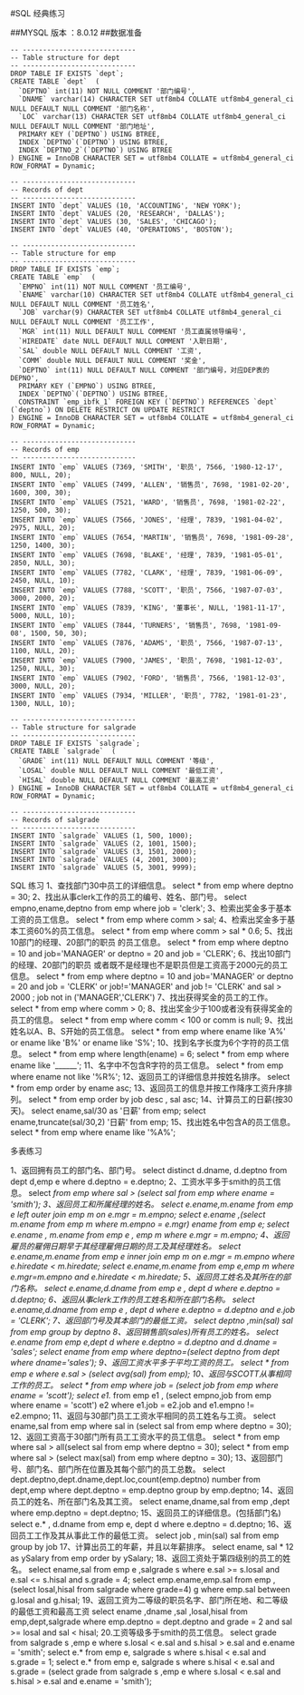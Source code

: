  #SQL 经典练习

 ##MYSQL 版本 ：8.0.12
 ##数据准备 
 
    -- ----------------------------
    -- Table structure for dept
    -- ----------------------------
    DROP TABLE IF EXISTS `dept`;
    CREATE TABLE `dept`  (
      `DEPTNO` int(11) NOT NULL COMMENT '部门编号',
      `DNAME` varchar(14) CHARACTER SET utf8mb4 COLLATE utf8mb4_general_ci NULL DEFAULT NULL COMMENT '部门名称',
      `LOC` varchar(13) CHARACTER SET utf8mb4 COLLATE utf8mb4_general_ci NULL DEFAULT NULL COMMENT '部门地址',
      PRIMARY KEY (`DEPTNO`) USING BTREE,
      INDEX `DEPTNO`(`DEPTNO`) USING BTREE,
      INDEX `DEPTNO_2`(`DEPTNO`) USING BTREE
    ) ENGINE = InnoDB CHARACTER SET = utf8mb4 COLLATE = utf8mb4_general_ci ROW_FORMAT = Dynamic;
    
    -- ----------------------------
    -- Records of dept
    -- ----------------------------
    INSERT INTO `dept` VALUES (10, 'ACCOUNTING', 'NEW YORK');
    INSERT INTO `dept` VALUES (20, 'RESEARCH', 'DALLAS');
    INSERT INTO `dept` VALUES (30, 'SALES', 'CHICAGO');
    INSERT INTO `dept` VALUES (40, 'OPERATIONS', 'BOSTON');
    
    -- ----------------------------
    -- Table structure for emp
    -- ----------------------------
    DROP TABLE IF EXISTS `emp`;
    CREATE TABLE `emp`  (
      `EMPNO` int(11) NOT NULL COMMENT '员工编号',
      `ENAME` varchar(10) CHARACTER SET utf8mb4 COLLATE utf8mb4_general_ci NULL DEFAULT NULL COMMENT '员工姓名',
      `JOB` varchar(9) CHARACTER SET utf8mb4 COLLATE utf8mb4_general_ci NULL DEFAULT NULL COMMENT '员工工作',
      `MGR` int(11) NULL DEFAULT NULL COMMENT '员工直属领导编号',
      `HIREDATE` date NULL DEFAULT NULL COMMENT '入职日期',
      `SAL` double NULL DEFAULT NULL COMMENT '工资',
      `COMM` double NULL DEFAULT NULL COMMENT '奖金',
      `DEPTNO` int(11) NULL DEFAULT NULL COMMENT '部门编号，对应DEP表的DEPNO',
      PRIMARY KEY (`EMPNO`) USING BTREE,
      INDEX `DEPTNO`(`DEPTNO`) USING BTREE,
      CONSTRAINT `emp_ibfk_1` FOREIGN KEY (`DEPTNO`) REFERENCES `dept` (`deptno`) ON DELETE RESTRICT ON UPDATE RESTRICT
    ) ENGINE = InnoDB CHARACTER SET = utf8mb4 COLLATE = utf8mb4_general_ci ROW_FORMAT = Dynamic;
    
    -- ----------------------------
    -- Records of emp
    -- ----------------------------
    INSERT INTO `emp` VALUES (7369, 'SMITH', '职员', 7566, '1980-12-17', 800, NULL, 20);
    INSERT INTO `emp` VALUES (7499, 'ALLEN', '销售员', 7698, '1981-02-20', 1600, 300, 30);
    INSERT INTO `emp` VALUES (7521, 'WARD', '销售员', 7698, '1981-02-22', 1250, 500, 30);
    INSERT INTO `emp` VALUES (7566, 'JONES', '经理', 7839, '1981-04-02', 2975, NULL, 20);
    INSERT INTO `emp` VALUES (7654, 'MARTIN', '销售员', 7698, '1981-09-28', 1250, 1400, 30);
    INSERT INTO `emp` VALUES (7698, 'BLAKE', '经理', 7839, '1981-05-01', 2850, NULL, 30);
    INSERT INTO `emp` VALUES (7782, 'CLARK', '经理', 7839, '1981-06-09', 2450, NULL, 10);
    INSERT INTO `emp` VALUES (7788, 'SCOTT', '职员', 7566, '1987-07-03', 3000, 2000, 20);
    INSERT INTO `emp` VALUES (7839, 'KING', '董事长', NULL, '1981-11-17', 5000, NULL, 10);
    INSERT INTO `emp` VALUES (7844, 'TURNERS', '销售员', 7698, '1981-09-08', 1500, 50, 30);
    INSERT INTO `emp` VALUES (7876, 'ADAMS', '职员', 7566, '1987-07-13', 1100, NULL, 20);
    INSERT INTO `emp` VALUES (7900, 'JAMES', '职员', 7698, '1981-12-03', 1250, NULL, 30);
    INSERT INTO `emp` VALUES (7902, 'FORD', '销售员', 7566, '1981-12-03', 3000, NULL, 20);
    INSERT INTO `emp` VALUES (7934, 'MILLER', '职员', 7782, '1981-01-23', 1300, NULL, 10);
    
    -- ----------------------------
    -- Table structure for salgrade
    -- ----------------------------
    DROP TABLE IF EXISTS `salgrade`;
    CREATE TABLE `salgrade`  (
      `GRADE` int(11) NULL DEFAULT NULL COMMENT '等级',
      `LOSAL` double NULL DEFAULT NULL COMMENT '最低工资',
      `HISAL` double NULL DEFAULT NULL COMMENT '最高工资'
    ) ENGINE = InnoDB CHARACTER SET = utf8mb4 COLLATE = utf8mb4_general_ci ROW_FORMAT = Dynamic;
    
    -- ----------------------------
    -- Records of salgrade
    -- ----------------------------
    INSERT INTO `salgrade` VALUES (1, 500, 1000);
    INSERT INTO `salgrade` VALUES (2, 1001, 1500);
    INSERT INTO `salgrade` VALUES (3, 1501, 2000);
    INSERT INTO `salgrade` VALUES (4, 2001, 3000);
    INSERT INTO `salgrade` VALUES (5, 3001, 9999);
     

 SQL 练习
1、查找部门30中员工的详细信息。
select * from emp where deptno = 30;
2、找出从事clerk工作的员工的编号、姓名、部门号。
select empno,ename,deptno from emp where job = 'clerk';
3、检索出奖金多于基本工资的员工信息。
select * from emp where comm > sal;
4、检索出奖金多于基本工资60%的员工信息。
select * from emp where comm > sal * 0.6;
5、找出10部门的经理、20部门的职员 的员工信息。
select * from emp where deptno = 10 and job='MANAGER' or deptno = 20 and job = 'CLERK';
6、找出10部门的经理、20部门的职员 或者既不是经理也不是职员但是工资高于2000元的员工信息。
select * from emp
where deptno = 10 and job='MANAGER'
or deptno = 20 and job = 'CLERK'
or job!='MANAGER' and job != 'CLERK' and sal > 2000 ;
 job not in ('MANAGER','CLERK')
7、找出获得奖金的员工的工作。
select * from emp where comm > 0;
8、找出奖金少于100或者没有获得奖金的员工的信息。
select * from emp where comm < 100 or comm is null;
9、找出姓名以A、B、S开始的员工信息。
select * from emp where ename like 'A%' or ename like 'B%' or ename like 'S%';
10、找到名字长度为6个字符的员工信息。
select * from emp where length(ename) = 6;
select * from emp where ename like '______';
11、名字中不包含R字符的员工信息。
select * from emp where ename not like '%R%';
12、返回员工的详细信息并按姓名排序。
select * from emp order by ename asc;
13、返回员工的信息并按工作降序工资升序排列。
select * from emp order by job desc , sal asc;
14、计算员工的日薪(按30天)。
select ename,sal/30 as '日薪' from emp;
select ename,truncate(sal/30,2) '日薪' from emp;
15、找出姓名中包含A的员工信息。
select * from emp where ename like '%A%';

多表练习

1、返回拥有员工的部门名、部门号。
select distinct d.dname, d.deptno from dept d,emp e where d.deptno = e.deptno;
2、工资水平多于smith的员工信息。
select *from emp where sal > (select sal from emp where ename = 'smith');
3、返回员工和所属经理的姓名。
select e.ename,m.ename from emp e
left outer join emp m on e.mgr = m.empno;
select e.ename ,(select m.ename from emp m where m.empno = e.mgr) ename from emp e;
select e.ename , m.ename from emp e , emp m where e.mgr = m.empno;
4、返回雇员的雇佣日期早于其经理雇佣日期的员工及其经理姓名。
select e.ename,m.ename from emp e
inner join emp m on e.mgr = m.empno
where e.hiredate < m.hiredate;
select e.ename,m.ename from emp e,emp m
where e.mgr=m.empno
and e.hiredate < m.hiredate;
5、返回员工姓名及其所在的部门名称。
select e.ename,d.dname from emp e , dept d where e.deptno = d.deptno;
6、返回从事clerk工作的员工姓名和所在部门名称。
select e.ename,d.dname
from emp e , dept d
where e.deptno = d.deptno and e.job = 'CLERK';
7、返回部门号及其本部门的最低工资。
select deptno ,min(sal) sal
from emp
group by deptno
8、返回销售部(sales)所有员工的姓名。
select e.ename from emp e,dept d
where e.deptno = d.deptno and d.dname = 'sales';
select ename from emp where deptno=(select deptno from dept where dname='sales');
9、返回工资水平多于平均工资的员工。
select * from emp e
where e.sal > (select avg(sal) from emp);
10、返回与SCOTT从事相同工作的员工。
select * from emp
where job = (select job from emp where ename = 'scott');
select e1.* from emp e1 , (select empno,job from emp where ename = 'scott') e2
where e1.job = e2.job and e1.empno != e2.empno;
11、返回与30部门员工工资水平相同的员工姓名与工资。
select ename,sal from emp
where sal in (select sal from emp where deptno = 30);
12、返回工资高于30部门所有员工工资水平的员工信息。
select * from emp
where sal > all(select sal from emp where deptno = 30);
select * from emp
where sal > (select max(sal) from emp where deptno = 30);
13、返回部门号、部门名、部门所在位置及其每个部门的员工总数。
select dept.deptno,dept.dname,dept.loc,count(emp.deptno) number from dept,emp
where dept.deptno = emp.deptno
group by emp.deptno;
14、返回员工的姓名、所在部门名及其工资。
select ename,dname,sal from emp ,dept
where emp.deptno = dept.deptno;
15、返回员工的详细信息。(包括部门名)
select e.* , d.dname from emp e, dept d
where e.deptno = d.deptno;
16、返回员工工作及其从事此工作的最低工资。
select job , min(sal) sal from emp
group by job
17、计算出员工的年薪，并且以年薪排序。
select ename, sal * 12 as ySalary from emp order by ySalary;
18、返回工资处于第四级别的员工的姓名。
select ename,sal from emp e ,salgrade s
where e.sal >= s.losal and e.sal <= s.hisal
and s.grade = 4;
select emp.ename,emp.sal from
emp ,(select losal,hisal from salgrade where grade=4) g
where emp.sal between g.losal and g.hisal;
19、返回工资为二等级的职员名字、部门所在地、和二等级的最低工资和最高工资
select ename ,dname ,sal ,losal,hisal from emp,dept,salgrade
where emp.deptno = dept.deptno and grade = 2
and sal >= losal and sal < hisal;
20.工资等级多于smith的员工信息。
select grade from salgrade s ,emp e
where s.losal < e.sal and s.hisal > e.sal and e.ename = 'smith';
select e.* from emp e, salgrade s
where s.hisal < e.sal and s.grade = 1;
select e.* from emp e, salgrade s
where s.hisal < e.sal and s.grade = (select grade from salgrade s ,emp e
where s.losal < e.sal and s.hisal > e.sal and e.ename = 'smith');
